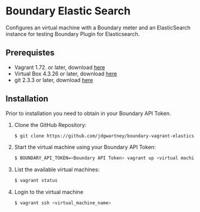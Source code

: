 Boundary Elastic Search
=======================

Configures an virtual machine with a Boundary meter and an ElasticSearch instance for testing Boundary Plugin for Elasticsearch.

Prerequistes
------------

- Vagrant 1.72. or later, download [here](https://www.vagrantup.com/downloads.html)
- Virtual Box 4.3.26 or later, download [here](https://www.virtualbox.org/wiki/Downloads)
- git 2.3.3 or later, download [here](https://git-scm.com/downloads)

Installation
------------

Prior to installation you need to obtain in your Boundary API Token.


1. Clone the GitHub Repository:

    ```bash
    $ git clone https://github.com/jdgwartney/boundary-vagrant-elasticsearch
    ```

2. Start the virtual machine using your Boundary API Token:
    ```bash
    $ BOUNDARY_API_TOKEN=<Boundary API Token> vagrant up <virtual machine name>
    ```

3. List the available virtual machines:

    ```bash
    $ vagrant status
    ````

4. Login to the virtual machine

    ```bash
    $ vagrant ssh <virtual_machine_name>
    ```


